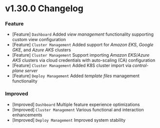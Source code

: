 # v1.30.0 Changelog
### Feature
- [Feature] `Dashboard` Added *view management* functionality supporting custom view configuration
- [Feature] `Cluster Management` Added support for *Amazon EKS*, *Google GKE*, and *Azure AKS* clusters
- [Feature] `Cluster Management` Support importing *Amazon EKS*/*Azure AKS* clusters via cloud credentials with auto-scaling (CA) configuration
- [Feature] `Cluster Management` Added K8S cluster import via *control-plane server*
- [Feature] `Deploy Management` Added *template files* management functionality
### Improved
- [Improved] `Dashboard` Multiple feature experience optimizations
- [Improved] `Cluster Management` Various functional and interaction enhancements
- [Improved] `Deploy Management` Improved system stability

